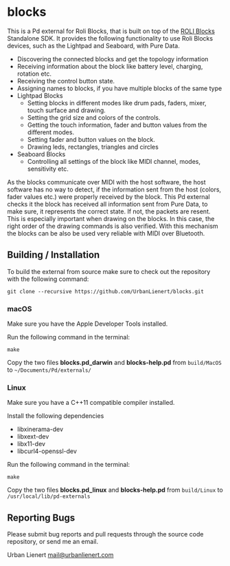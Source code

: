 # blocks

This is a Pd external for Roli Blocks, that is built on top of the [ROLI Blocks](https://github.com/WeAreROLI/BLOCKS-SDK) Standalone SDK. It provides the following functionality to use Roli Blocks devices, such as the Lightpad and Seaboard, with Pure Data. 

- Discovering the connected blocks and get the topology information
- Receiving information about the block like battery level, charging, rotation etc.
- Receiving the control button state.
- Assigning names to blocks, if you have multiple blocks of the same type
- Lightpad Blocks
  - Setting blocks in different modes like drum pads, faders, mixer, touch surface and drawing.
  - Setting the grid size and colors of the controls.
  - Getting the touch information, fader and button values from the different modes.
  - Setting fader and button values on the block.
  - Drawing leds, rectangles, triangles and circles
- Seaboard Blocks
  - Controlling all settings of the block like MIDI channel, modes, sensitivity etc.

As the blocks communicate over MIDI with the host software, the host software has no way to detect, if the information sent from the host (colors, fader values etc.) were properly received by the block. This Pd external checks it the block has received all information sent from Pure Data, to make sure, it represents the correct state. If not, the packets are resent. This is especially important when drawing on the blocks. In this case, the right order of the drawing commands is also verified.
With this mechanism the blocks can be also be used very reliable with MIDI over Bluetooth.

## Building / Installation

To build the external from source make sure to check out the repository with the following command:

`git clone --recursive https://github.com/UrbanLienert/blocks.git`

### macOS
Make sure you have the Apple Developer Tools installed.

Run the following command in the terminal:

`make`

Copy the two files **blocks.pd_darwin** and **blocks-help.pd** from `build/MacOS` to `~/Documents/Pd/externals/`

### Linux
Make sure you have a C++11 compatible compiler installed.

Install the following dependencies
- libxinerama-dev
- libxext-dev
- libx11-dev
- libcurl4-openssl-dev

Run the following command in the terminal:

`make`

Copy the two files **blocks.pd_linux** and **blocks-help.pd** from `build/Linux` to `/usr/local/lib/pd-externals`

## Reporting Bugs

Please submit bug reports and pull requests through the source code repository, or send me an email.

Urban Lienert <mail@urbanlienert.com>